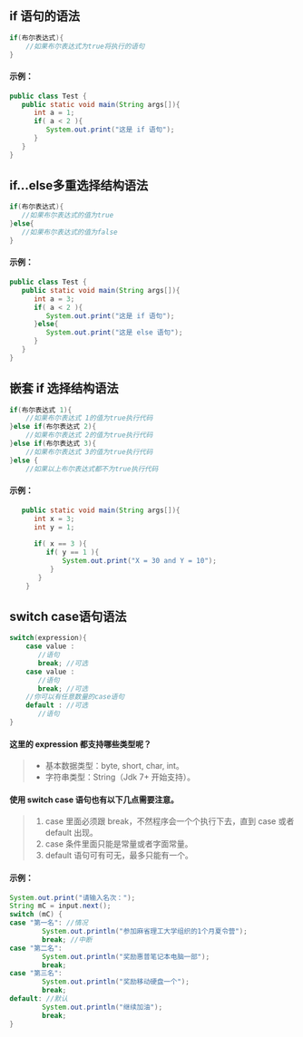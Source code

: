 ## if 语句的语法

```java
if(布尔表达式){
    //如果布尔表达式为true将执行的语句
}
```

#### 示例：

```java
public class Test {
   public static void main(String args[]){
      int a = 1;
      if( a < 2 ){
         System.out.print("这是 if 语句");
      }
   }
}
```

## if...else多重选择结构语法

```java
if(布尔表达式){
   //如果布尔表达式的值为true
}else{
   //如果布尔表达式的值为false
}
```

#### 示例：

```java
public class Test {
   public static void main(String args[]){
      int a = 3;
      if( a < 2 ){
         System.out.print("这是 if 语句");
      }else{
         System.out.print("这是 else 语句");
      }
   }
}
```

## 嵌套 if 选择结构语法

```java
if(布尔表达式 1){
   	//如果布尔表达式 1的值为true执行代码
}else if(布尔表达式 2){
   	//如果布尔表达式 2的值为true执行代码
}else if(布尔表达式 3){
   	//如果布尔表达式 3的值为true执行代码
}else {
   	//如果以上布尔表达式都不为true执行代码
```

#### 示例：

```java
   public static void main(String args[]){
      int x = 3;
      int y = 1;
 
      if( x == 3 ){
         if( y == 1 ){
             System.out.print("X = 30 and Y = 10");
          }
       }
    }
```

## **switch case**语句语法

```java
switch(expression){
    case value :
       //语句
       break; //可选
    case value :
       //语句
       break; //可选
    //你可以有任意数量的case语句
    default : //可选
       //语句
}
```

#### 这里的 expression 都支持哪些类型呢？
> -   基本数据类型：byte, short, char, int。
> -   字符串类型：String（Jdk 7+ 开始支持）。

#### 使用 switch case 语句也有以下几点需要注意。

> 1.  case 里面必须跟 break，不然程序会一个个执行下去，直到 case 或者 default 出现。
> 1.  case 条件里面只能是常量或者字面常量。
> 1.  default 语句可有可无，最多只能有一个。

#### 示例：

```java
System.out.print("请输入名次：");
String mC = input.next();
switch (mC) {
case "第一名": //情况
		System.out.println("参加麻省理工大学组织的1个月夏令营");
		break; //中断
case "第二名":
		System.out.println("奖励惠普笔记本电脑一部");
		break;
case "第三名":
		System.out.println("奖励移动硬盘一个");
		break;
default: //默认
		System.out.println("继续加油");
		break;
}
```
